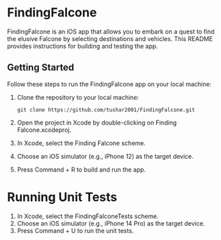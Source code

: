 # FindingFalcone

FindingFalcone is an iOS app that allows you to embark on a quest to find the elusive Falcone by selecting destinations and vehicles.
This README provides instructions for building and testing the app.

## Getting Started

Follow these steps to run the FindingFalcone app on your local machine:

1. Clone the repository to your local machine:

   ```shell
   git clone https://github.com/tushar2001/FindingFalcone.git

2. Open the project in Xcode by double-clicking on Finding Falcone.xcodeproj.
3. In Xcode, select the Finding Falcone scheme.
4. Choose an iOS simulator (e.g., iPhone 12) as the target device.
5. Press Command + R to build and run the app.

# Running Unit Tests

1. In Xcode, select the FindingFalconeTests scheme.
2. Choose an iOS simulator (e.g., iPhone 14 Pro) as the target device.
3. Press Command + U to run the unit tests.





